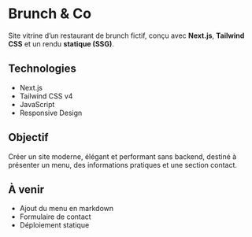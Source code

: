 # Brunch & Co

Site vitrine d’un restaurant de brunch fictif, conçu avec **Next.js**, **Tailwind CSS** et un rendu **statique (SSG)**.

## Technologies

- Next.js
- Tailwind CSS v4
- JavaScript
- Responsive Design

## Objectif

Créer un site moderne, élégant et performant sans backend, destiné à présenter un menu, des informations pratiques et une section contact.

## À venir

- Ajout du menu en markdown
- Formulaire de contact
- Déploiement statique